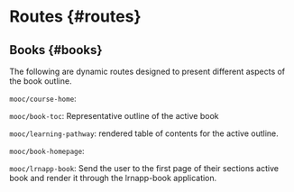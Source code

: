 # Routes {#routes}

## Books {#books}

The following are dynamic routes designed to present different aspects of the book outline.

`mooc/course-home`:

`mooc/book-toc`: Representative outline of the active book

`mooc/learning-pathway`: rendered table of contents for the active outline.

`mooc/book-homepage`:

`mooc/lrnapp-book`: Send the user to the first page of their sections active book and render it through the lrnapp-book application.

